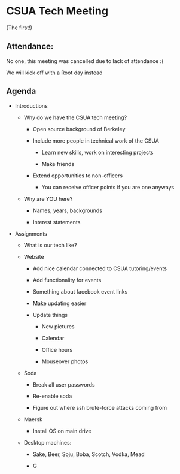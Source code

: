 CSUA Tech Meeting
=================

(The first!)

Attendance:
-----------

No one, this meeting was cancelled due to lack of attendance :(

We will kick off with a Root day instead

Agenda
------

-   Introductions

    -   Why do we have the CSUA tech meeting?

        -   Open source background of Berkeley

        -   Include more people in technical work of the CSUA

            -   Learn new skills, work on interesting projects

            -   Make friends

        -   Extend opportunities to non-officers

            -   You can receive officer points if you are one anyways

    -   Why are YOU here?

        -   Names, years, backgrounds

        -   Interest statements

-   Assignments

    -   What is our tech like?

    -   Website

        -   Add nice calendar connected to CSUA tutoring/events

        -   Add functionality for events

        -   Something about facebook event links

        -   Make updating easier

        -   Update things

            -   New pictures

            -   Calendar

            -   Office hours

            -   Mouseover photos

    -   Soda

        -   Break all user passwords

        -   Re-enable soda

        -   Figure out where ssh brute-force attacks coming from

    -   Maersk

        -   Install OS on main drive

    -   Desktop machines:

        -   Sake, Beer, Soju, Boba, Scotch, Vodka, Mead

        -   G
